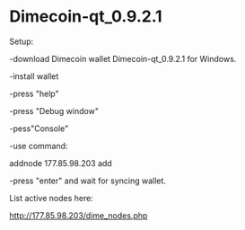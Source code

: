# Dimecoin-qt_0.9.2.1

Setup:

-download Dimecoin wallet Dimecoin-qt_0.9.2.1  for Windows.

-install wallet

-press "help"

-press "Debug window"

-pess"Console"

-use command:

addnode 177.85.98.203 add 

-press "enter" and wait for syncing wallet.

List active nodes here: 

http://177.85.98.203/dime_nodes.php
